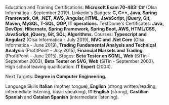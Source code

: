 
Education and Training
Certifications: **Microsoft Exam 70-483: C#** (Olsa Informatica - September 2019).
Linkedin's Badges: **C, C++, Java, Spring Framework, C#, .NET, AWS, Angular, HTML, JavaScript, jQuery, Git, Maven, MySQL, T-SQL, OOP, IT operations.**
TestDome's Certificates: **Java, DevOps, Hibernate, Spring Framework, Spring Boot, AWS, HTML/CSS, JavaScript, jQuery, Git, SQL, Algorithms.**
Courses: **Typescript and Angular2** (Olsa Informatica - July 2019), **MVC and .Net Core** (Olsa Informatica - June 2019), **Trading Fundamental Analysis and Technical Analysis** (ProfitPoint – July 2015), **Financial Markets and Trading** (ProfitPoint – June 2015).
Stages: **Beta Tester on SGML, Web** (SiTin - September 2003), **Beta Tester on SVG, Web** (SiTin - September 2003).
High school leaving qualification: **IT Expert** (2004).

Next Targets: **Degree in Computer Engineering.**

Language Skills
**Italian** (mother tongue), **English** (strong written/reading, intermediate listening, basic speaking), **IT English** (strong), **Castilian Spanish** and **Catalan Spanish** (intermediate listening).
